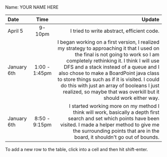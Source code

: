 Name: YOUR NAME HERE

| Date        |     Time      |                                                                                                                                                                                                                                                                                                                                                                                                                                  Update |
|:------------|:-------------:|----------------------------------------------------------------------------------------------------------------------------------------------------------------------------------------------------------------------------------------------------------------------------------------------------------------------------------------------------------------------------------------------------------------------------------------:|
| April 5     |    9-10pm     |                                                                                                                                                                                                                                                                                                                                                                                              I tried to write abstract, efficient code. |
| January 6th | 1:00 - 1:45pm | I began working on a first version, I realized my strategy to approaching it that I used on the final is not going to work so I am completely rethinking it. I think I will use DFS and a stack instead of a queue and I also chose to make a BoardPoint java class to store things such as if it is visited. I could do this with just an array of booleans I just realized, so maybe that was overkill but it should work either way. |
| January 6th | 8:50 - 9:15pm |                                                                                                                                                                                            I started working more on my method I think will work, basically a depth first search and set which points have been visited. I made a helper method to give me the surrounding points that are in the board, it shouldn't go out of bounds. |


To add a new row to the table, click into a cell and then hit shift-enter.